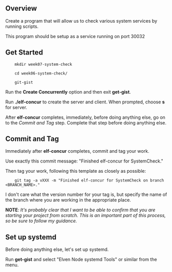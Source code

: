 ## Overview

Create a program that will allow us to check various system services by running scripts.

This program should be setup as a service running on port 30032

## Get Started

		mkdir week07-system-check

		cd week06-system-check/

		git-gist

Run the **Create Concurrently** option and then exit **get-gist**.

Run **./elf-concur** to create the server and client. When prompted, choose **s** for server.

After **elf-concur** completes, immediately, before doing anything else, go on to the _Commit and Tag_ step. Complete that step before doing anything else.

## Commit and Tag

Immediately after **elf-concur** completes, commit and tag your work.

Use exactly this commit message: "Finished elf-concur for SystemCheck."

Then tag your work, following this template as closely as possible:

		git tag -a vXXX -m "Finished elf-concur for SystemCheck on branch <BRANCH_NAME>."

I don't care what the version number for your tag is, but specify the name of the branch where you are working in the appropriate place.

**NOTE**: _It's probably clear that I want to be able to confirm that you are starting your project from scratch. This is an important part of this process, so be sure to follow my guidance._

## Set up systemd

Before doing anything else, let's set up systemd.

Run **get-gist** and select "Elven Node systemd Tools" or similar from the menu.
